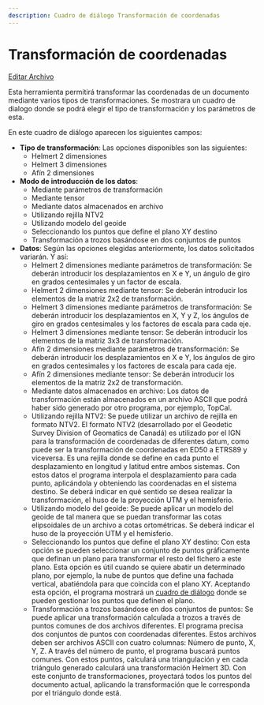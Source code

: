 ```yaml
---
description: Cuadro de diálogo Transformación de coordenadas
---
```


# Transformación de coordenadas

[Editar Archivo](../fichas-de-herramientas/ficha-de-herramientas-editar/editar-archivo.md)

Esta herramienta permitirá transformar las coordenadas de un documento mediante varios tipos de transformaciones. Se mostrara un cuadro de dialogo donde se podrá elegir el tipo de transformación y los parámetros de esta.

 En este cuadro de diálogo aparecen los siguientes campos:

* **Tipo de transformación**: Las opciones disponibles son las siguientes:
  * Helmert 2 dimensiones
  * Helmert 3 dimensiones
  * Afín 2 dimensiones
* **Modo de introducción de los datos**:
  * Mediante parámetros de transformación
  * Mediante tensor
  * Mediante datos almacenados en archivo
  * Utilizando rejilla NTV2
  * Utilizando modelo del geoide
  * Seleccionando los puntos que define el plano XY destino
  * Transformación a trozos basándose en dos conjuntos de puntos
* **Datos**: Según las opciones elegidas anteriormente, los datos solicitados variarán. Y así:
  * Helmert 2 dimensiones mediante parámetros de transformación: Se deberán introducir los desplazamientos en X e Y, un ángulo de giro en grados centesimales y un factor de escala.
  * Helmert 2 dimensiones mediante tensor: Se deberán introducir los elementos de la matriz 2x2 de transformación.
  * Helmert 3 dimensiones mediante parámetros de transformación: Se deberán introducir los desplazamientos en X, Y y Z, los ángulos de giro en grados centesimales y los factores de escala para cada eje.
  * Helmert 3 dimensiones mediante tensor: Se deberán introducir los elementos de la matriz 3x3 de transformación.
  * Afín 2 dimensiones mediante parámetros de transformación: Se deberán introducir los desplazamientos en X e Y, los ángulos de giro en grados centesimales y los factores de escala para cada eje.
  * Afín 2 dimensiones mediante tensor: Se deberán introducir los elementos de la matriz 2x2 de transformación.
  * Mediante datos almacenados en archivo: Los datos de transformación están almacenados en un archivo ASCII que podrá haber sido generado por otro programa, por ejemplo, TopCal.
  * Utilizando rejilla NTV2: Se puede utilizar un archivo de rejilla en formato NTV2. El formato NTV2 \(desarrollado por el Geodetic Survey Division of Geomatics de Canadá\) es utilizado por el IGN para la transformación de coordenadas de diferentes datum, como puede ser la transformación de coordenadas en ED50 a ETRS89 y viceversa. Es una rejilla donde se define en cada punto el desplazamiento en longitud y latitud entre ambos sistemas. Con estos datos el programa interpola el desplazamiento para cada punto, aplicándola y obteniendo las coordenadas en el sistema destino. Se deberá indicar en qué sentido se desea realizar la transformación, el huso de la proyección UTM y el hemisferio.
  * Utilizando modelo del geoide: Se puede aplicar un modelo del geoide de tal manera que se puedan transformar las cotas elipsoidales de un archivo a cotas ortométricas. Se deberá indicar el huso de la proyección UTM y el hemisferio.
  * Seleccionando los puntos que define el plano XY destino: Con esta opción se pueden seleccionar un conjunto de puntos gráficamente que definan un plano para transformar el resto del fichero a este plano. Esta opción es útil cuando se quiere abatir un determinado plano, por ejemplo, la nube de puntos que define una fachada vertical, abatiéndola para que coincida con el plano XY. Aceptando esta opción, el programa mostrará un [cuadro de diálogo](calcular-plano.md) donde se pueden gestionar los puntos que definen el plano.
  * Transformación a trozos basándose en dos conjuntos de puntos: Se puede aplicar una transformación calculada a trozos a través de puntos comunes de dos archivos diferentes. El programa precisa dos conjuntos de puntos con coordenadas diferentes. Estos archivos deben ser archivos ASCII con cuatro columnas: Número de punto, X, Y, Z. A través del número de punto, el programa buscará puntos comunes. Con estos puntos, calculará una triangulación y en cada triángulo generado calculará una transformación Helmert 3D. Con este conjunto de transformaciones, proyectará todos los puntos del documento actual, aplicando la transformación que le corresponda por el triángulo donde está.

